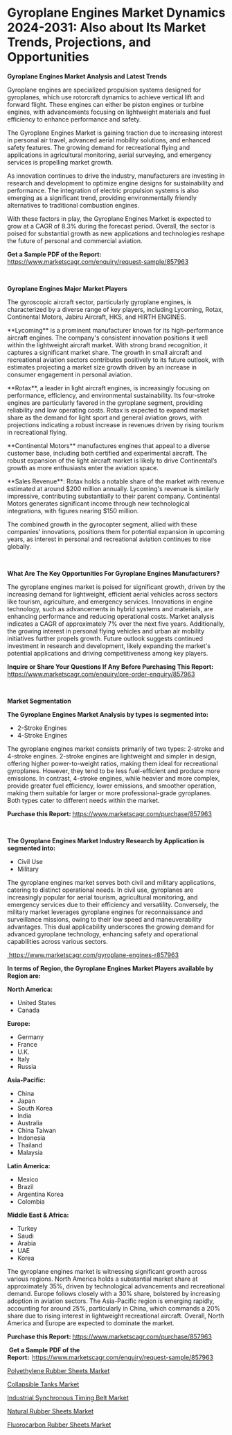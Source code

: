 <p><h1>Gyroplane Engines Market Dynamics 2024-2031: Also about Its Market Trends, Projections, and Opportunities</h1></p><p><strong>Gyroplane Engines Market Analysis and Latest Trends</strong></p>
<p><p>Gyroplane engines are specialized propulsion systems designed for gyroplanes, which use rotorcraft dynamics to achieve vertical lift and forward flight. These engines can either be piston engines or turbine engines, with advancements focusing on lightweight materials and fuel efficiency to enhance performance and safety. </p><p>The Gyroplane Engines Market is gaining traction due to increasing interest in personal air travel, advanced aerial mobility solutions, and enhanced safety features. The growing demand for recreational flying and applications in agricultural monitoring, aerial surveying, and emergency services is propelling market growth. </p><p>As innovation continues to drive the industry, manufacturers are investing in research and development to optimize engine designs for sustainability and performance. The integration of electric propulsion systems is also emerging as a significant trend, providing environmentally friendly alternatives to traditional combustion engines. </p><p>With these factors in play, the Gyroplane Engines Market is expected to grow at a CAGR of 8.3% during the forecast period. Overall, the sector is poised for substantial growth as new applications and technologies reshape the future of personal and commercial aviation.</p></p>
<p><strong>Get a Sample PDF of the Report:&nbsp;</strong> <a href="https://www.marketscagr.com/enquiry/request-sample/857963?utm_campaign=1683&utm_medium=2&utm_source=Github&utm_content=ia&utm_term=02112024&utm_id=gyroplane-engines">https://www.marketscagr.com/enquiry/request-sample/857963</a></p>
<p>&nbsp;</p>
<p><strong>Gyroplane Engines Major Market Players</strong></p>
<p><p>The gyroscopic aircraft sector, particularly gyroplane engines, is characterized by a diverse range of key players, including Lycoming, Rotax, Continental Motors, Jabiru Aircraft, HKS, and HIRTH ENGINES. </p><p>**Lycoming** is a prominent manufacturer known for its high-performance aircraft engines. The company's consistent innovation positions it well within the lightweight aircraft market. With strong brand recognition, it captures a significant market share. The growth in small aircraft and recreational aviation sectors contributes positively to its future outlook, with estimates projecting a market size growth driven by an increase in consumer engagement in personal aviation.</p><p>**Rotax**, a leader in light aircraft engines, is increasingly focusing on performance, efficiency, and environmental sustainability. Its four-stroke engines are particularly favored in the gyroplane segment, providing reliability and low operating costs. Rotax is expected to expand market share as the demand for light sport and general aviation grows, with projections indicating a robust increase in revenues driven by rising tourism in recreational flying.</p><p>**Continental Motors** manufactures engines that appeal to a diverse customer base, including both certified and experimental aircraft. The robust expansion of the light aircraft market is likely to drive Continental’s growth as more enthusiasts enter the aviation space.</p><p>**Sales Revenue**: Rotax holds a notable share of the market with revenue estimated at around $200 million annually. Lycoming's revenue is similarly impressive, contributing substantially to their parent company. Continental Motors generates significant income through new technological integrations, with figures nearing $150 million.</p><p>The combined growth in the gyrocopter segment, allied with these companies' innovations, positions them for potential expansion in upcoming years, as interest in personal and recreational aviation continues to rise globally.</p></p>
<p>&nbsp;</p>
<p><strong>What Are The Key Opportunities For Gyroplane Engines Manufacturers?</strong></p>
<p><p>The gyroplane engines market is poised for significant growth, driven by the increasing demand for lightweight, efficient aerial vehicles across sectors like tourism, agriculture, and emergency services. Innovations in engine technology, such as advancements in hybrid systems and materials, are enhancing performance and reducing operational costs. Market analysis indicates a CAGR of approximately 7% over the next five years. Additionally, the growing interest in personal flying vehicles and urban air mobility initiatives further propels growth. Future outlook suggests continued investment in research and development, likely expanding the market's potential applications and driving competitiveness among key players.</p></p>
<p><strong>Inquire or Share Your Questions If Any Before Purchasing This Report:</strong> <a href="https://www.marketscagr.com/enquiry/pre-order-enquiry/857963?utm_campaign=1683&utm_medium=2&utm_source=Github&utm_content=ia&utm_term=02112024&utm_id=gyroplane-engines">https://www.marketscagr.com/enquiry/pre-order-enquiry/857963</a></p>
<p>&nbsp;</p>
<p><strong>Market Segmentation</strong></p>
<p><strong>The Gyroplane Engines Market Analysis by types is segmented into:</strong></p>
<p><ul><li>2-Stroke Engines</li><li>4-Stroke Engines</li></ul></p>
<p><p>The gyroplane engines market consists primarily of two types: 2-stroke and 4-stroke engines. 2-stroke engines are lightweight and simpler in design, offering higher power-to-weight ratios, making them ideal for recreational gyroplanes. However, they tend to be less fuel-efficient and produce more emissions. In contrast, 4-stroke engines, while heavier and more complex, provide greater fuel efficiency, lower emissions, and smoother operation, making them suitable for larger or more professional-grade gyroplanes. Both types cater to different needs within the market.</p></p>
<p><strong>Purchase this Report:&nbsp;</strong><a href="https://www.marketscagr.com/purchase/857963?utm_campaign=1683&utm_medium=2&utm_source=Github&utm_content=ia&utm_term=02112024&utm_id=gyroplane-engines">https://www.marketscagr.com/purchase/857963</a></p>
<p>&nbsp;</p>
<p><strong>The Gyroplane Engines Market Industry Research by Application is segmented into:</strong></p>
<p><ul><li>Civil Use</li><li>Military</li></ul></p>
<p><p>The gyroplane engines market serves both civil and military applications, catering to distinct operational needs. In civil use, gyroplanes are increasingly popular for aerial tourism, agricultural monitoring, and emergency services due to their efficiency and versatility. Conversely, the military market leverages gyroplane engines for reconnaissance and surveillance missions, owing to their low speed and maneuverability advantages. This dual applicability underscores the growing demand for advanced gyroplane technology, enhancing safety and operational capabilities across various sectors.</p></p>
<p><a href="https://www.marketscagr.com/gyroplane-engines-r857963?utm_campaign=1683&utm_medium=2&utm_source=Github&utm_content=ia&utm_term=02112024&utm_id=gyroplane-engines">&nbsp;https://www.marketscagr.com/gyroplane-engines-r857963</a></p>
<p><strong>In terms of Region, the Gyroplane Engines Market Players available by Region are:</strong></p>
<p>
    <p> <strong> North America: </strong>
        <ul>
            <li>United States</li>
            <li>Canada</li>
        </ul>
        </p> 
    <p> <strong> Europe: </strong>
        <ul>
            <li>Germany</li>
            <li>France</li>
            <li>U.K.</li>
            <li>Italy</li>
            <li>Russia</li>
        </ul>
        </p> 
    <p> <strong> Asia-Pacific: </strong>
        <ul>
            <li>China</li>
            <li>Japan</li>
            <li>South Korea</li>
            <li>India</li>
            <li>Australia</li>
            <li>China Taiwan</li>
            <li>Indonesia</li>
            <li>Thailand</li>
            <li>Malaysia</li>
        </ul>
        </p> 
    <p> <strong> Latin America: </strong>
        <ul>
            <li>Mexico</li>
            <li>Brazil</li>
            <li>Argentina Korea</li>
            <li>Colombia</li>
        </ul>
        </p> 
    <p> <strong> Middle East & Africa: </strong>
        <ul>
            <li>Turkey</li>
            <li>Saudi</li>
            <li>Arabia</li>
            <li>UAE</li>
            <li>Korea</li>
        </ul>
    </p>
    </p>
<p><p>The gyroplane engines market is witnessing significant growth across various regions. North America holds a substantial market share at approximately 35%, driven by technological advancements and recreational demand. Europe follows closely with a 30% share, bolstered by increasing adoption in aviation sectors. The Asia-Pacific region is emerging rapidly, accounting for around 25%, particularly in China, which commands a 20% share due to rising interest in lightweight recreational aircraft. Overall, North America and Europe are expected to dominate the market.</p></p>
<p><strong>Purchase this Report: </strong><a href="https://www.marketscagr.com/purchase/857963?utm_campaign=1683&utm_medium=2&utm_source=Github&utm_content=ia&utm_term=02112024&utm_id=gyroplane-engines">https://www.marketscagr.com/purchase/857963</a></p>
<p>&nbsp;<strong>Get a Sample PDF of the Report:&nbsp;&nbsp;</strong><a href="https://www.marketscagr.com/enquiry/request-sample/857963?utm_campaign=1683&utm_medium=2&utm_source=Github&utm_content=ia&utm_term=02112024&utm_id=gyroplane-engines">https://www.marketscagr.com/enquiry/request-sample/857963</a></p>
<p><strong></strong></p>
<p><p><a href="https://www.linkedin.com/pulse/key-drivers-polyethylene-rubber-sheets-market-trends-future-zw9ic?utm_campaign=1683&utm_medium=2&utm_source=Github&utm_content=ia&utm_term=02112024&utm_id=gyroplane-engines">Polyethylene Rubber Sheets Market</a></p><p><a href="https://www.linkedin.com/pulse/driving-forces-global-collapsible-tanks-market-trends-applications-mvtgc?utm_campaign=1683&utm_medium=2&utm_source=Github&utm_content=ia&utm_term=02112024&utm_id=gyroplane-engines">Collapsible Tanks Market</a></p><p><a href="https://www.linkedin.com/pulse/industrial-synchronous-timing-belt-market-size-share-analysis-r4euc?utm_campaign=1683&utm_medium=2&utm_source=Github&utm_content=ia&utm_term=02112024&utm_id=gyroplane-engines">Industrial Synchronous Timing Belt Market</a></p><p><a href="https://www.linkedin.com/pulse/market-insights-global-natural-rubber-sheets-forecast-dlkyc?utm_campaign=1683&utm_medium=2&utm_source=Github&utm_content=ia&utm_term=02112024&utm_id=gyroplane-engines">Natural Rubber Sheets Market</a></p><p><a href="https://www.linkedin.com/pulse/comprehensive-fluorocarbon-rubber-sheets-market-report-segmentation-otjyc?utm_campaign=1683&utm_medium=2&utm_source=Github&utm_content=ia&utm_term=02112024&utm_id=gyroplane-engines">Fluorocarbon Rubber Sheets Market</a></p></p>